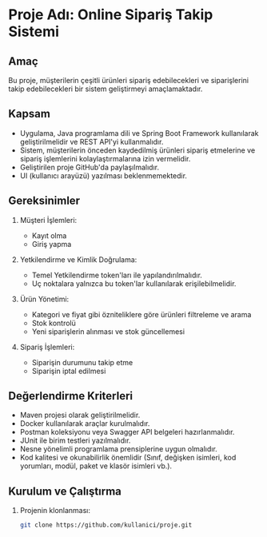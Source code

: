 # Proje Adı: Online Sipariş Takip Sistemi

## Amaç

Bu proje, müşterilerin çeşitli ürünleri sipariş edebilecekleri ve siparişlerini takip edebilecekleri bir sistem geliştirmeyi amaçlamaktadır.

## Kapsam

- Uygulama, Java programlama dili ve Spring Boot Framework kullanılarak geliştirilmelidir ve REST API'yi kullanmalıdır.
- Sistem, müşterilerin önceden kaydedilmiş ürünleri sipariş etmelerine ve sipariş işlemlerini kolaylaştırmalarına izin vermelidir.
- Geliştirilen proje GitHub'da paylaşılmalıdır.
- UI (kullanıcı arayüzü) yazılması beklenmemektedir.

## Gereksinimler

1. Müşteri İşlemleri:
   - Kayıt olma
   - Giriş yapma

2. Yetkilendirme ve Kimlik Doğrulama:
   - Temel Yetkilendirme token'ları ile yapılandırılmalıdır.
   - Uç noktalara yalnızca bu token'lar kullanılarak erişilebilmelidir.

3. Ürün Yönetimi:
   - Kategori ve fiyat gibi özniteliklere göre ürünleri filtreleme ve arama
   - Stok kontrolü
   - Yeni siparişlerin alınması ve stok güncellemesi

4. Sipariş İşlemleri:
   - Siparişin durumunu takip etme
   - Siparişin iptal edilmesi

## Değerlendirme Kriterleri

- Maven projesi olarak geliştirilmelidir.
- Docker kullanılarak araçlar kurulmalıdır.
- Postman koleksiyonu veya Swagger API belgeleri hazırlanmalıdır.
- JUnit ile birim testleri yazılmalıdır.
- Nesne yönelimli programlama prensiplerine uygun olmalıdır.
- Kod kalitesi ve okunabilirlik önemlidir (Sınıf, değişken isimleri, kod yorumları, modül, paket ve klasör isimleri vb.).

## Kurulum ve Çalıştırma

1. Projenin klonlanması:

   ```bash
   git clone https://github.com/kullanici/proje.git
